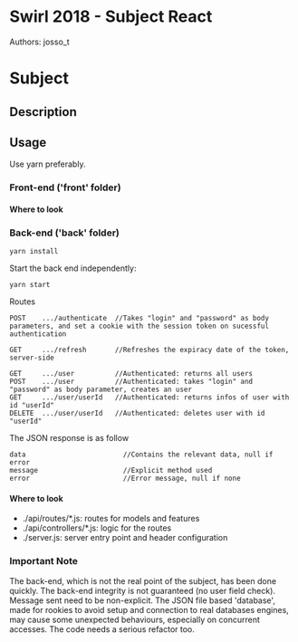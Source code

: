 # Swirl 2018 - Subject React
Authors: josso_t




# Subject

## Description

## Usage
Use yarn preferably.




### Front-end ('front' folder)

#### Where to look




### Back-end ('back' folder)
```
yarn install
```

Start the back end independently:
```
yarn start
```

Routes
```
POST    .../authenticate  //Takes "login" and "password" as body parameters, and set a cookie with the session token on sucessful authentication

GET     .../refresh       //Refreshes the expiracy date of the token, server-side

GET     .../user          //Authenticated: returns all users
POST    .../user          //Authenticated: takes "login" and "password" as body parameter, creates an user
GET     .../user/userId   //Authenticated: returns infos of user with id "userId"
DELETE  .../user/userId   //Authenticated: deletes user with id "userId"
```

The JSON response is as follow
```
data                        //Contains the relevant data, null if error
message                     //Explicit method used
error                       //Error message, null if none
```

#### Where to look

- ./api/routes/*.js: routes for models and features
- ./api/controllers/*.js: logic for the routes
- ./server.js: server entry point and header configuration

### Important Note
The back-end, which is not the real point of the subject, has been done quickly.
The back-end integrity is not guaranteed (no user field check).
Message sent need to be non-explicit.
The JSON file based 'database', made for rookies to avoid setup and connection to real databases engines,
may cause some unexpected behaviours, especially on concurrent accesses.
The code needs a serious refactor too.